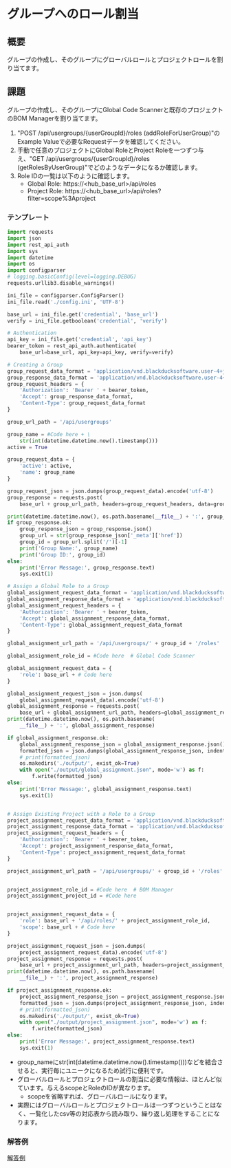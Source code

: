 # グループへのロール割当
## 概要
グループの作成し、そのグループにグローバルロールとプロジェクトロールを割り当てます。


## 課題
グループの作成し、そのグループにGlobal Code Scannerと既存のプロジェクトのBOM Managerを割り当てます。
1. "POST /api/usergroups/{userGroupId}/roles (addRoleForUserGroup)"のExample Valueで必要なRequestデータを確認してください。
2. 手動で任意のプロジェクトにGlobal RoleとProject Roleを一つずつ与え、"GET /api/usergroups/{userGroupId}/roles (getRolesByUserGroup)"でどのようなデータになるか確認します。
3. Role IDの一覧は以下のように確認します。
    * Global Role: https://<hub_base_url>/api/roles
    * Project Role: https://<hub_base_url>/api/roles?filter=scope%3Aproject


### テンプレート

```assign_role_to_group.py
import requests
import json
import rest_api_auth
import sys
import datetime
import os
import configparser
# logging.basicConfig(level=logging.DEBUG)
requests.urllib3.disable_warnings()

ini_file = configparser.ConfigParser()
ini_file.read('./config.ini', 'UTF-8')

base_url = ini_file.get('credential', 'base_url')
verify = ini_file.getboolean('credential', 'verify')

# Authentication
api_key = ini_file.get('credential', 'api_key')
bearer_token = rest_api_auth.authenticate(
    base_url=base_url, api_key=api_key, verify=verify)

# Creating a Group
group_request_data_format = 'application/vnd.blackducksoftware.user-4+json'
group_response_data_format = 'application/vnd.blackducksoftware.user-4+json'
group_request_headers = {
    'Authorization': 'Bearer ' + bearer_token,
    'Accept': group_response_data_format,
    'Content-Type': group_request_data_format
}

group_url_path = '/api/usergroups'

group_name = #Code here + \
    str(int(datetime.datetime.now().timestamp()))
active = True

group_request_data = {
    'active': active,
    'name': group_name
}

group_request_json = json.dumps(group_request_data).encode('utf-8')
group_response = requests.post(
    base_url + group_url_path, headers=group_request_headers, data=group_request_json, verify=verify)

print(datetime.datetime.now(), os.path.basename(__file__) + ':', group_response)
if group_response.ok:
    group_response_json = group_response.json()
    group_url = str(group_response_json['_meta']['href'])
    group_id = group_url.split('/')[-1]
    print('Group Name:', group_name)
    print('Group ID:', group_id)
else:
    print('Error Message:', group_response.text)
    sys.exit(1)

# Assign a Global Role to a Group
global_assignment_request_data_format = 'application/vnd.blackducksoftware.user-4+json'
global_assignment_response_data_format = 'application/vnd.blackducksoftware.user-4+json'
global_assignment_request_headers = {
    'Authorization': 'Bearer ' + bearer_token,
    'Accept': global_assignment_response_data_format,
    'Content-Type': global_assignment_request_data_format
}

global_assignment_url_path = '/api/usergroups/' + group_id + '/roles'

global_assignment_role_id = #Code here  # Global Code Scanner

global_assignment_request_data = {
    'role': base_url + # Code here
}

global_assignment_request_json = json.dumps(
    global_assignment_request_data).encode('utf-8')
global_assignment_response = requests.post(
    base_url + global_assignment_url_path, headers=global_assignment_request_headers, data=global_assignment_request_json, verify=verify)
print(datetime.datetime.now(), os.path.basename(
    __file__) + ':', global_assignment_response)

if global_assignment_response.ok:
    global_assignment_response_json = global_assignment_response.json()
    formatted_json = json.dumps(global_assignment_response_json, indent=2)
    # print(formatted_json)    
    os.makedirs('./output/', exist_ok=True)
    with open("./output/global_assignment.json", mode='w') as f:
        f.write(formatted_json)
else:
    print('Error Message:', global_assignment_response.text)
    sys.exit(1)


# Assign Existing Project with a Role to a Group
project_assignment_request_data_format = 'application/vnd.blackducksoftware.user-4+json'
project_assignment_response_data_format = 'application/vnd.blackducksoftware.user-4+json'
project_assignment_request_headers = {
    'Authorization': 'Bearer ' + bearer_token,
    'Accept': project_assignment_response_data_format,
    'Content-Type': project_assignment_request_data_format
}

project_assignment_url_path = '/api/usergroups/' + group_id + '/roles'


project_assignment_role_id = #Code here  # BOM Manager
project_assignment_project_id = #Code here


project_assignment_request_data = {
    'role': base_url + '/api/roles/' + project_assignment_role_id,
    'scope': base_url + # Code here
}

project_assignment_request_json = json.dumps(
    project_assignment_request_data).encode('utf-8')
project_assignment_response = requests.post(
    base_url + project_assignment_url_path, headers=project_assignment_request_headers, data=project_assignment_request_json, verify=verify)
print(datetime.datetime.now(), os.path.basename(
    __file__) + ':', project_assignment_response)

if project_assignment_response.ok:
    project_assignment_response_json = project_assignment_response.json()
    formatted_json = json.dumps(project_assignment_response_json, indent=2)
    # print(formatted_json)
    os.makedirs('./output/', exist_ok=True)
    with open("./output/project_assignment.json", mode='w') as f:
        f.write(formatted_json)    
else:
    print('Error Message:', project_assignment_response.text)
    sys.exit(1)


```
* group_nameにstr(int(datetime.datetime.now().timestamp()))などを結合させると、実行毎にユニークになるため試行に便利です。
* グローバルロールとプロジェクトロールの割当に必要な情報は、ほとんど似ています。与えるscopeとRoleのIDが異なります。
    * scopeを省略すれば、グローバルロールになります。
* 実際にはグローバルロールとプロジェクトロールは一つずつということはなく、一覧化したcsv等の対応表から読み取り、繰り返し処理をすることになります。

### 解答例
[解答例](../assign_role_to_group.py)

